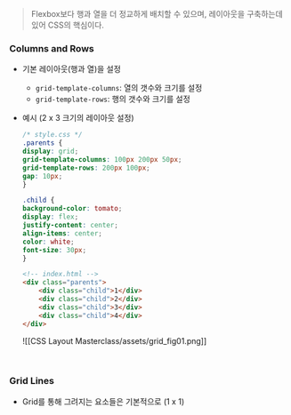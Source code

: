 > Flexbox보다 행과 열을 더 정교하게 배치할 수 있으며, 레이아웃을 구축하는데 있어 CSS의 핵심이다.

### Columns and Rows
- 기본 레이아웃(행과 열)을 설정
	- `grid-template-columns`: 열의 갯수와 크기를 설정
	- `grid-template-rows`: 행의 갯수와 크기를 설정
- 예시 (2 x 3 크기의 레이아웃 설정)
	```css
	/* style.css */
	.parents {
	display: grid;
	grid-template-columns: 100px 200px 50px;
	grid-template-rows: 200px 100px;
	gap: 10px;
	}

	.child {
	background-color: tomato;
	display: flex;
	justify-content: center;
	align-items: center;
	color: white;
	font-size: 30px;
	}
	```

	```html
	<!-- index.html -->
	<div class="parents">
		<div class="child">1</div>
		<div class="child">2</div>
		<div class="child">3</div>
		<div class="child">4</div>
	</div>
	```
	![[CSS Layout Masterclass/assets/grid_fig01.png]]


<br>

### Grid Lines
- Grid를 통해 그려지는 요소들은 기본적으로 (1 x 1)